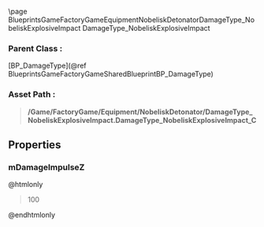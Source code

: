 \page BlueprintsGameFactoryGameEquipmentNobeliskDetonatorDamageType_NobeliskExplosiveImpact DamageType_NobeliskExplosiveImpact
### Parent Class :
[BP_DamageType](@ref BlueprintsGameFactoryGameSharedBlueprintBP_DamageType)
### Asset Path :
<b><blockquote>/Game/FactoryGame/Equipment/NobeliskDetonator/DamageType_NobeliskExplosiveImpact.DamageType_NobeliskExplosiveImpact_C</blockquote></b>
## Properties

### mDamageImpulseZ
@htmlonly
<blockquote>100</blockquote>
@endhtmlonly

